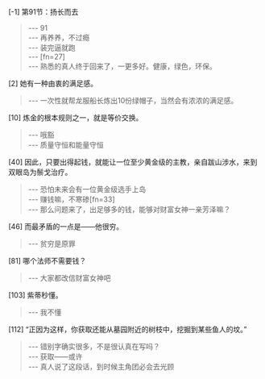 
[-1] 第91节：扬长而去
>--- 91<br>
>--- 再养养，不过瘾<br>
>--- 装完逼就跑<br>
>--- [fn=27]<br>
>--- 熟悉的真人终于回来了，一更多好。健康，绿色，环保。<br>

[2] 她有一种由衷的满足感。
>--- 一次性就帮龙服船长炼出10份绿帽子，当然会有浓浓的满足感。<br>

[10] 炼金的根本规则之一，就是等价交换。
>--- 哦豁<br>
>--- 质量守恒和能量守恒<br>

[40] 因此，只要出得起钱，就能让一位至少黄金级的主教，亲自跋山涉水，来到双眼岛为鬃戈治疗。
>--- 恐怕未来会有一位黄金级选手上岛<br>
>--- 赚钱嘛，不寒碜[fn=33]<br>
>--- 那么问题来了，出足够多的钱，能够对财富女神一亲芳泽嘛？<br>

[46] 而最矛盾的一点是——他很穷。
>--- 贫穷是原罪<br>

[81] 哪个法师不需要钱？
>--- 大家都改信财富女神吧<br>

[103] 紫蒂秒懂。
>--- 我不懂<br>

[112] “正因为这样，你获取还能从墓园附近的树枝中，挖掘到某些鱼人的坟。”
>--- 错别字确实很多，不是很认真在写吗？<br>
>--- 获取——或许<br>
>--- 真人说了这段话，到时候主角团必会去光顾<br>
